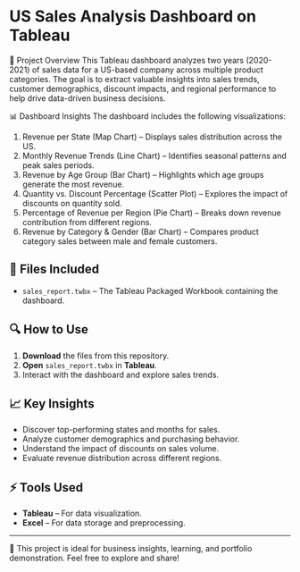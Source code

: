 # US Sales Analysis Dashboard on Tableau

📌 Project Overview
This Tableau dashboard analyzes two years (2020-2021) of sales data for a US-based company across multiple product categories. The goal is to extract valuable insights into sales trends, customer demographics, discount impacts, and regional performance to help drive data-driven business decisions.

📊 Dashboard Insights
The dashboard includes the following visualizations:

1. Revenue per State (Map Chart) – Displays sales distribution across the US.
2. Monthly Revenue Trends (Line Chart) – Identifies seasonal patterns and peak sales periods.
3. Revenue by Age Group (Bar Chart) – Highlights which age groups generate the most revenue.
4. Quantity vs. Discount Percentage (Scatter Plot) – Explores the impact of discounts on quantity sold.
5. Percentage of Revenue per Region (Pie Chart) – Breaks down revenue contribution from different regions.
6. Revenue by Category & Gender (Bar Chart) – Compares product category sales between male and female customers.

## 📁 Files Included

- `sales_report.twbx` – The Tableau Packaged Workbook containing the dashboard.

## 🔍 How to Use

1. **Download** the files from this repository.
2. **Open** `sales_report.twbx` in **Tableau**.
3. Interact with the dashboard and explore sales trends.

## 📈 Key Insights

- Discover top-performing states and months for sales.
- Analyze customer demographics and purchasing behavior.
- Understand the impact of discounts on sales volume.
- Evaluate revenue distribution across different regions.

## ⚡ Tools Used

- **Tableau** – For data visualization.
- **Excel** – For data storage and preprocessing.

---

🚀 This project is ideal for business insights, learning, and portfolio demonstration. Feel free to explore and share!  
